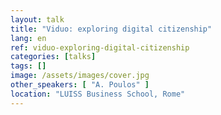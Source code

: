 ```yaml
---
layout: talk
title: "Viduo: exploring digital citizenship"
lang: en
ref: viduo-exploring-digital-citizenship
categories: [talks]
tags: []
image: /assets/images/cover.jpg
other_speakers: [ "A. Poulos" ]
location: "LUISS Business School, Rome"
---
```

